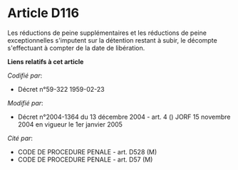 # Article D116

Les réductions de peine supplémentaires et les réductions de peine exceptionnelles s'imputent sur la détention restant à
subir, le décompte s'effectuant à compter de la date de libération.

**Liens relatifs à cet article**

_Codifié par_:

  - Décret n°59-322 1959-02-23

_Modifié par_:

  - Décret n°2004-1364 du 13 décembre 2004 - art. 4 () JORF 15 novembre 2004 en vigueur le 1er janvier 2005

_Cité par_:

  - CODE DE PROCEDURE PENALE - art. D528 (M)
  - CODE DE PROCEDURE PENALE - art. D57 (M)
